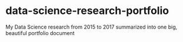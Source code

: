 # data-science-research-portfolio
My Data Science research from 2015 to 2017 summarized into one big, beautiful portfolio document
